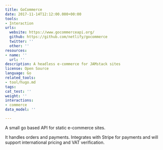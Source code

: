 ```yaml
---
title: GoCommerce
date: 2017-11-14T12:12:00.000+00:00
tools:
- Interaction
urls:
  website: https://www.gocommerceapi.org/
  github: https://github.com/netlify/gocommerce
  twitter: ''
  other: ''
resources:
- name: ''
  url: ''
description: A headless e-commerce for JAMstack sites
license: Open Source
language: Go
related_tools:
- tool/hugo.md
tags:
cat_test: ''
weight: ''
interactions:
- commerce
data_model: ''

---
```

A small go based API for static e-commerce sites.

It handles orders and payments. Integrates with Stripe for payments and will support international pricing and VAT verification.